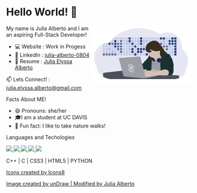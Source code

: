 # Hello World! 👋

<img align = right alt="image" src="Github image.png" width=55% height=auto>

My name is Julia Alberto and I am an aspiring Full-Stack Developer!

- 💻 Website : Work in Progess
- 🔗 LinkedIn : <a href = "https://www.linkedin.com/in/julia-alberto-0804/"> julia-alberto-0804 </a>
- 💌 Resume : <a href = "https://github.com/juliaalberto/Current-Resume"> Julia Elyssa Alberto </a>

📫 Lets Connect! : <a href = "mailto: julia.elyssa.alberto@gmail.com"> julia.elyssa.alberto@gmail.com </a>

Facts About ME!
- 😄 Pronouns: she/her
- 🎓I am a student at UC DAVIS
- 🌱 Fun fact: I like to take nature walks!

Languages and Techologies

<a href="https://icons8.com/icon/40669/c++"> <img src="https://img.icons8.com/color/48/000000/c-plus-plus-logo.png"/> </a> <a href="https://icons8.com/icon/40670/c-programming"> <img src="https://img.icons8.com/color/48/000000/c-programming.png"/> </a> <a href="https://icons8.com/icon/21278/css3"> <img src="https://img.icons8.com/color/48/000000/css3.png"/> </a> <a href="https://icons8.com/icon/20909/html-5"> <img src="https://img.icons8.com/color/48/000000/html-5--v1.png"> </a> <a href="https://icons8.com/icon/13441/python"> <img src="https://img.icons8.com/color/48/000000/python--v1.png"> </a> 

C++ | C | CSS3 | HTML5 | PYTHON

<a href="https://icons8.com">Icons created by Icons8</a>

<a href="https://undraw.co/"> Image created by unDraw | Modified by Julia Alberto </a>
